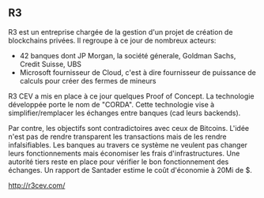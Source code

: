 ## R3

R3 est un entreprise chargée de la gestion d'un projet de création de blockchains privées. Il
regroupe à ce jour de nombreux acteurs:

 * 42 banques dont JP Morgan, la société génerale, Goldman Sachs, Credit Suisse, UBS
 * Microsoft fournisseur de Cloud, c'est à dire fournisseur de puissance de calculs pour créer des fermes de mineurs

R3 CEV a mis en place à ce jour quelques Proof of Concept. La technologie développée porte le nom de "CORDA". Cette
technologie vise à simplifier/remplacer les échanges entre banques (cad leurs backends).

Par contre, les objectifs sont contradictoires avec ceux de Bitcoins. L'idée n'est pas de rendre transparent les
transactions mais de les rendre infalsifiables. Les banques au travers ce système ne veulent pas changer leurs 
fonctionnements mais économiser les frais d'infrastructures. Une autorité tiers reste en place pour vérifier le 
bon fonctionnement des échanges.
Un rapport de Santader estime le coût d'économie à 20Mi de $.

http://r3cev.com/